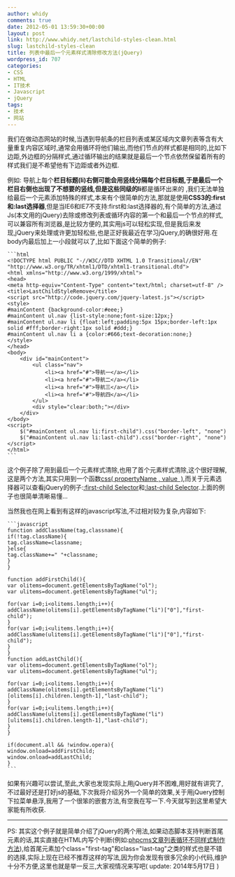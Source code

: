```yaml
---
author: whidy
comments: true
date: 2012-05-01 13:59:30+00:00
layout: post
link: http://www.whidy.net/lastchild-styles-clean.html
slug: lastchild-styles-clean
title: 列表中最后一个元素样式清除修改方法(jQuery)
wordpress_id: 707
categories:
- CSS
- HTML
- IT技术
- Javascript
- jQuery
tags:
- 技术
- 网站
---
```


我们在做动态网站的时候,当遇到导航条的栏目列表或某区域内文章列表等含有大量重复内容区域时,通常会用循环将他们输出,而他们节点的样式都是相同的,比如下边距,外边框的分隔样式,通过循环输出的结果就是最后一个节点依然保留着所有的样式我们是不希望他有下边距或者外边框.

例如: 导航上每个**栏目标题(li)**右侧可能会用竖线分隔每个栏目标题,于是最后一个栏目右侧也出现了不想要的竖线,但是这些同级的**li**都是循环出来的 ,我们无法单独给最后一个元素添加特殊的样式,本来有个很简单的方法,那就是使用**CSS3的:first和:last选择器**,但是当IE6和IE7不支持:first和:last选择器的,有个简单的方法,通过Js(本文用的jQuery)去除或修改列表或循环内容的第一个和最后一个节点的样式,可以兼容所有浏览器,是比较方便的,其实用js可以轻松实现,但是我后来发现,jQuery来处理或许更加轻松些,也是正好我最近在学习jQuery,的确很好用.在body内最后加上一小段就可以了,比如下面这个简单的例子:


    ```html
    <!DOCTYPE html PUBLIC "-//W3C//DTD XHTML 1.0 Transitional//EN" "http://www.w3.org/TR/xhtml1/DTD/xhtml1-transitional.dtd">
    <html xmlns="http://www.w3.org/1999/xhtml">
    <head>
    <meta http-equiv="Content-Type" content="text/html; charset=utf-8" />
    <title>LastChildStyleRemove</title>
    <script src="http://code.jquery.com/jquery-latest.js"></script>
    <style>
    #mainContent {background-color:#eee;}
    #mainContent ul.nav {list-style:none;font-size:12px;}
    #mainContent ul.nav li {float:left;padding:5px 15px;border-left:1px solid #fff;border-right:1px solid #ddd;}
    #mainContent ul.nav li a {color:#666;text-decoration:none;}
    </style>
    </head>
    <body>
    	<div id="mainContent">
    		<ul class="nav">
    			<li><a href="#">导航一</a></li>
    			<li><a href="#">导航二</a></li>
    			<li><a href="#">导航三</a></li>
    			<li><a href="#">导航四</a></li>
    		</ul>
    		<div style="clear:both;"></div>
    	</div>
    </body>
    <script>
    	$("#mainContent ul.nav li:first-child").css("border-left", "none")
    	$("#mainContent ul.nav li:last-child").css("border-right", "none")
    </script>
    </html>
    ```



这个例子除了用到最后一个元素样式清除,也用了首个元素样式清除,这个很好理解,这是两个方法,其实只用到一个函数[css( propertyName , value  )](http://api.jquery.com/css/#css2),而关于元素选择器可以查看jQuery的例子:[:first-child Selector](http://api.jquery.com/first-child-selector/)和[:last-child Selector](http://api.jquery.com/last-child-selector/).上面的例子也很简单清晰易懂...

当然我也在网上看到有这样的javascript写法,不过相对较为复杂,内容如下:


    ```javascript
    function addClassName(tag,classname){
    if(!tag.className){
    tag.className=classname;
    }else{
    tag.className+=" "+classname;
    }
    }

    function addFirstChild(){
    var olitems=document.getElementsByTagName("ol");
    var ulitems=document.getElementsByTagName("ul");

    for(var i=0;i<olitems.length;i++){
    addClassName(olitems[i].getElementsByTagName("li")["0"],"first-child");
    }
    for(var i=0;i<ulitems.length;i++){
    addClassName(ulitems[i].getElementsByTagName("li")["0"],"first-child");
    }
    }
    function addLastChild(){
    var olitems=document.getElementsByTagName("ol");
    var ulitems=document.getElementsByTagName("ul");

    for(var i=0;i<olitems.length;i++){
    addClassName(olitems[i].getElementsByTagName("li")[olitems[i].children.length-1],"last-child");
    }
    for(var i=0;i<ulitems.length;i++){
    addClassName(ulitems[i].getElementsByTagName("li")[ulitems[i].children.length-1],"last-child");
    }
    }

    if(document.all && !window.opera){
    window.onload=addFirstChild;
    window.onload=addLastChild;
    }
    ```



如果有兴趣可以尝试,至此,大家也发现实际上用jQuery并不困难,用好就有讲究了,不过最好还是打好js的基础,下次我将介绍另外一个简单的效果,关于用jQuery控制下拉菜单悬浮,我用了一个很笨的嵌套方法,有空我在写一下.今天就写到这里希望大家能有所收获.



* * *



PS: 其实这个例子就是简单介绍了jQuery的两个用法,如果动态脚本支持判断首尾元素的话,其实直接在HTML内写个判断(例如:[phpcms文章列表循环不同样式制作方法](http://www.whidy.net/phpcms-list-with-different-style.html)),给首尾元素加个class="first-tag"和class="last-tag"之类的样式也是不错的选择,实际上现在已经不推荐这样的写法,因为你会发现有很多冗余的小代码,维护十分不方便,这里也就是举一反三,大家视情况来写吧( update: 2014年5月17日 )
